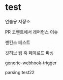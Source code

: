 # test
연습용 저장소

PR 코멘트에서 레퍼런스 이슈   

젠킨스 테스트

깃허브 웹 훅 페이로드 파싱

generic-webhook-trigger

parsing test22
